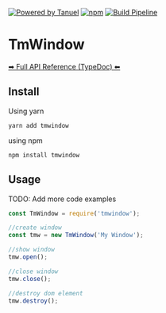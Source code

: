 [![Powered by Tanuel](https://img.shields.io/badge/Powered%20by-Tanuel-b22.svg)](https://gitlab.com/Tanuel)
[![npm](https://img.shields.io/npm/dt/tmwindow.svg?logo=npm)](https://www.npmjs.com/package/tmwindow)
[![Build Pipeline](https://gitlab.com/Tanuel/tmwindow/badges/master/pipeline.svg)](https://gitlab.com/Tanuel/tmwindow/pipelines)

# TmWindow

[➡ Full API Reference (TypeDoc) ⬅](https://tanuel.gitlab.io/tmwindow/typedoc/)

## Install

Using yarn

    yarn add tmwindow

using npm
    
    npm install tmwindow

## Usage

TODO: Add more code examples

```JavaScript
const TmWindow = require('tmwindow');

//create window
const tmw = new TmWindow('My Window');

//show window
tmw.open();

//close window
tmw.close();

//destroy dom element
tmw.destroy();
```
